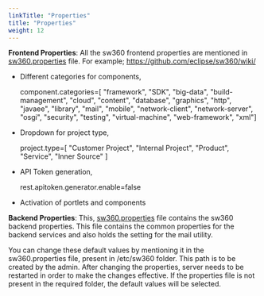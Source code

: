 ```yaml
---
linkTitle: "Properties"
title: "Properties"
weight: 12
---
```


**Frontend Properties**: All the sw360 frontend properties are mentioned in [sw360.properties](https://github.com/eclipse/sw360/blob/master/frontend/sw360-portlet/src/main/resources/sw360.properties) file.
For example;
https://github.com/eclipse/sw360/wiki/
 - Different categories for components,

    component.categories=[ "framework", "SDK", "big-data", "build-management", "cloud", "content", "database", "graphics", "http", "javaee", "library", "mail", "mobile", "network-client", "network-server", "osgi", "security", "testing", "virtual-machine", "web-framework", "xml"]

 - Dropdown for project type,

    project.type=[ "Customer Project", "Internal Project", "Product", "Service", "Inner Source" ]

 - API Token generation,

    rest.apitoken.generator.enable=false

 - Activation of portlets and components

**Backend Properties**: This, [sw360.properties](https://github.com/eclipse/sw360/blob/master/backend/src-common/src/main/resources/sw360.properties) file contains the sw360 backend properties. This file contains the common properties for the backend services and also holds the setting for the mail utility.

You can change these default values by mentioning it in the sw360.properties file, present in /etc/sw360 folder. This path is to be created by the admin. After changing the properties, server needs to be restarted in order to make the changes effective. If the properties file is not present in the required folder, the default values will be selected.
